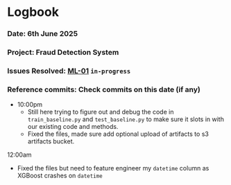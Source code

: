 # Logbook
### Date: 6th June 2025
### Project: Fraud Detection System
### Issues Resolved: [ML-01](https://github.com/EsosaOrumwese/fraud-detection-system/issues/8) `in-progress`
### Reference commits: Check commits on this date (if any)

* 10:00pm
  * Still here trying to figure out and debug the code in `train_baseline.py` and `test_baseline.py` to make sure it slots in with our existing code and methods.
  * Fixed the files, made sure add optional upload of artifacts to s3 artifacts bucket.

12:00am
  * Fixed the files but need to feature engineer my `datetime` column as XGBoost crashes on `datetime`